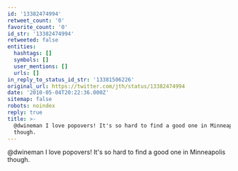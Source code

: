 ```yaml
---
id: '13382474994'
retweet_count: '0'
favorite_count: '0'
id_str: '13382474994'
retweeted: false
entities:
  hashtags: []
  symbols: []
  user_mentions: []
  urls: []
in_reply_to_status_id_str: '13381506226'
original_url: https://twitter.com/jth/status/13382474994
date: '2010-05-04T20:22:36.000Z'
sitemap: false
robots: noindex
reply: true
title: >-
  @dwineman I love popovers! It's so hard to find a good one in Minneapolis
  though.
---
```


@dwineman I love popovers! It's so hard to find a good one in Minneapolis though.
